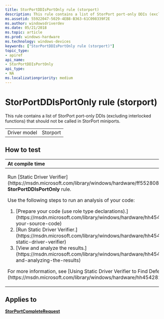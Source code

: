```yaml
---
title: StorPortDDIsPortOnly rule (storport)
description: This rule contains a list of StorPort port-only DDIs (excluding interlocked functions) that should not be called in StorPort miniports.
ms.assetid: 55922047-5029-4EB8-B363-61C098339F2E
ms.author: windowsdriverdev
ms.date: 05/21/2018
ms.topic: article
ms.prod: windows-hardware
ms.technology: windows-devices
keywords: ["StorPortDDIsPortOnly rule (storport)"]
topic_type:
- apiref
api_name:
- StorPortDDIsPortOnly
api_type:
- NA
ms.localizationpriority: medium
---
```


# StorPortDDIsPortOnly rule (storport)


This rule contains a list of StorPort port-only DDIs (excluding interlocked functions) that should not be called in StorPort miniports.

|              |          |
|--------------|----------|
| Driver model | Storport |

How to test
-----------

<table>
<colgroup>
<col width="100%" />
</colgroup>
<thead>
<tr class="header">
<th align="left">At compile time</th>
</tr>
</thead>
<tbody>
<tr class="odd">
<td align="left"><p>Run [Static Driver Verifier](https://msdn.microsoft.com/library/windows/hardware/ff552808) and specify the <strong>StorPortDDIsPortOnly</strong> rule.</p>
Use the following steps to run an analysis of your code:
<ol>
<li>[Prepare your code (use role type declarations).](https://msdn.microsoft.com/library/windows/hardware/hh454281#preparing-your-source-code)</li>
<li>[Run Static Driver Verifier.](https://msdn.microsoft.com/library/windows/hardware/hh454281#running-static-driver-verifier)</li>
<li>[View and analyze the results.](https://msdn.microsoft.com/library/windows/hardware/hh454281#viewing-and-analyzing-the-results)</li>
</ol>
<p>For more information, see [Using Static Driver Verifier to Find Defects in Drivers](https://msdn.microsoft.com/library/windows/hardware/hh454281).</p></td>
</tr>
</tbody>
</table>

Applies to
----------

[**StorPortCompleteRequest**](https://msdn.microsoft.com/library/windows/hardware/ff567042)
 

 





